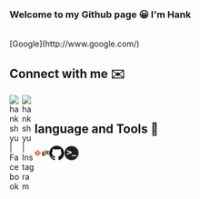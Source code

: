 ### Welcome to my Github page 😀 I'm Hank 
</br>
[Google](http://www.google.com/)

## Connect with me ✉️
[<img align="left" alt="hankshyu | Facebook" width="22px" src="https://cdn.jsdelivr.net/npm/simple-icons@v3/icons/facebook.svg" />](https://www.facebook.com/profile.php?id=100002563602760)
[<img align="left" alt="hankshyu | Instagram" width="22px" src="https://cdn.jsdelivr.net/npm/simple-icons@v3/icons/instagram.svg" />](https://www.instagram.com/orange_gama/)
</br>
## language and Tools 🔨

[<img align="left" alt="Git" width="26px" src="https://raw.githubusercontent.com/github/explore/80688e429a7d4ef2fca1e82350fe8e3517d3494d/topics/git/git.png" />]()
[<img align="left" alt="GitHub" width="26px" src="https://raw.githubusercontent.com/github/explore/78df643247d429f6cc873026c0622819ad797942/topics/github/github.png" />]()
[<img align="left" alt="Terminal" width="26px" src="https://raw.githubusercontent.com/github/explore/80688e429a7d4ef2fca1e82350fe8e3517d3494d/topics/terminal/terminal.png" />]()
